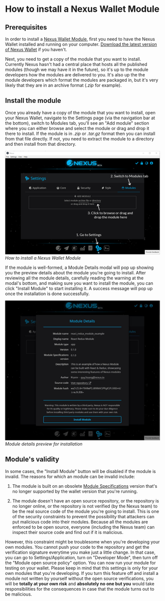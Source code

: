 # How to install a Nexus Wallet Module

## Prerequisites

In order to install a [Nexus Wallet Module](./README.md), first you need to have the Nexus Wallet installed and running on your computer. [Download the latest version of Nexus Wallet](https://github.com/Nexusoft/NexusInterface/releases/latest) if you haven't.

Next, you need to get a copy of the module that you want to install. Currently Nexus hasn't had a central place that hosts all the published modules (though we may have it in the future), so it's up to the module developers how the modules are delivered to you. It's also up the the module developers which format the modules are packaged in, but it's very likely that they are in an archive format (_.zip_ for example).

## Install the module

Once you already have a copy of the module that you want to install, open your Nexus Wallet, navigate to the Settings page (via the navigation bar at the bottom), switch to Modules tab, you'll see an "Add module" section where you can either browse and select the module or drag and drop it there to install. If the module is in _.zip_ or _.tar.gz_ format then you can install from that file directly. If not, you need to extract the module to a directory and then install from that directory.

![Install a Nexus Wallet Module](./install-module.PNG)
*How to install a Nexus Wallet Module*

If the module is well-formed, a Module Details modal will pop up showing you the preview details about the module you're going to install. After reviewing all the module details, carefully reading the warning at the modal's bottom, and making sure you want to install the module, you can click "Install Module" to start installing it. A success message will pop up once the installation is done successfully.

![Module details preview for installation](./install-module-details.JPG)
*Module details preview for installation*

## Module's validity

In some cases, the "Install Module" button will be disabled if the module is invalid. The reasons for which an module can be invalid include:

1. The module is built on an obsolete [Module Specifications](./developer-guide/module-specifications.md) version that's no longer supported by the wallet version that you're running.

2. The module doesn't have an open source repository, or the repository is no longer online, or the repository is not verified (by the Nexus team) to be the real source code of the module you're going to install. This is one of the security constraints to prevent the possibility that attackers can put malicious code into their modules. Because all the modules are enforced to be open source, everyone (including the Nexus team) can inspect their source code and find out if it is malicious.

However, this constraint might be troublesome when you're developing your own modules. You cannot push your code to the repository and get the verification signature everytime you make just a little change. In that case, you can go to Settings/Application, turn on "Developer Mode", then turn off the "Module open source policy" option. You can now run your module for testing on your wallet. Please keep in mind that this settings is only for your own modules that you're developing. If you turn this feature off and install a module not written by yourself without the open source verifications, you will be **totally at your own risk** and **absolutely no one but you** would take responsibilities for the consequences in case that the module turns out to be malicious.
